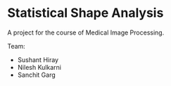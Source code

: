 Statistical Shape Analysis
==========================

A project for the course of Medical Image Processing.

Team:
* Sushant Hiray
* Nilesh Kulkarni
* Sanchit Garg
